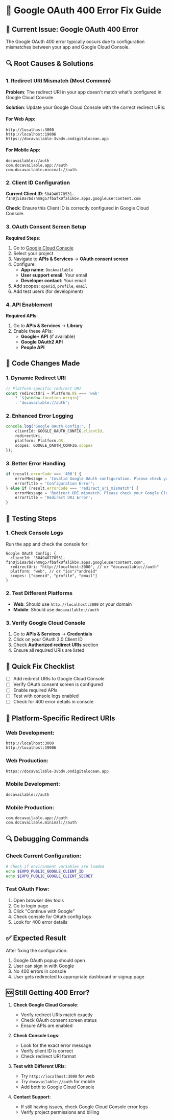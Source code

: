 # 🔧 Google OAuth 400 Error Fix Guide

## 🚨 **Current Issue: Google OAuth 400 Error**

The Google OAuth 400 error typically occurs due to configuration mismatches between your app and Google Cloud Console.

## 🔍 **Root Causes & Solutions**

### **1. Redirect URI Mismatch (Most Common)**

**Problem**: The redirect URI in your app doesn't match what's configured in Google Cloud Console.

**Solution**: Update your Google Cloud Console with the correct redirect URIs:

#### **For Web App**:
```
http://localhost:3000
http://localhost:19006
https://docavailable-3vbdv.ondigitalocean.app
```

#### **For Mobile App**:
```
docavailable://auth
com.docavailable.app://auth
com.docavailable.minimal://auth
```

### **2. Client ID Configuration**

**Current Client ID**: `584940778531-f1n0j5i8a7bd7hm8g57fbafk0falikbv.apps.googleusercontent.com`

**Check**: Ensure this Client ID is correctly configured in Google Cloud Console.

### **3. OAuth Consent Screen Setup**

**Required Steps**:
1. Go to [Google Cloud Console](https://console.cloud.google.com/)
2. Select your project
3. Navigate to **APIs & Services** → **OAuth consent screen**
4. Configure:
   - **App name**: `DocAvailable`
   - **User support email**: Your email
   - **Developer contact**: Your email
5. Add scopes: `openid`, `profile`, `email`
6. Add test users (for development)

### **4. API Enablement**

**Required APIs**:
1. Go to **APIs & Services** → **Library**
2. Enable these APIs:
   - **Google+ API** (if available)
   - **Google OAuth2 API**
   - **People API**

## 🔧 **Code Changes Made**

### **1. Dynamic Redirect URI**
```typescript
// Platform-specific redirect URI
const redirectUri = Platform.OS === 'web' 
    ? `${window.location.origin}` 
    : 'docavailable://auth';
```

### **2. Enhanced Error Logging**
```typescript
console.log('Google OAuth Config:', {
    clientId: GOOGLE_OAUTH_CONFIG.clientId,
    redirectUri,
    platform: Platform.OS,
    scopes: GOOGLE_OAUTH_CONFIG.scopes
});
```

### **3. Better Error Handling**
```typescript
if (result.errorCode === '400') {
    errorMessage = 'Invalid Google OAuth configuration. Please check your Google Cloud Console settings.';
    errorTitle = 'Configuration Error';
} else if (result.errorCode === 'redirect_uri_mismatch') {
    errorMessage = 'Redirect URI mismatch. Please check your Google Cloud Console redirect URIs.';
    errorTitle = 'Redirect URI Error';
}
```

## 🧪 **Testing Steps**

### **1. Check Console Logs**
Run the app and check the console for:
```
Google OAuth Config: {
  clientId: "584940778531-f1n0j5i8a7bd7hm8g57fbafk0falikbv.apps.googleusercontent.com",
  redirectUri: "http://localhost:3000", // or "docavailable://auth"
  platform: "web", // or "ios"/"android"
  scopes: ["openid", "profile", "email"]
}
```

### **2. Test Different Platforms**
- **Web**: Should use `http://localhost:3000` or your domain
- **Mobile**: Should use `docavailable://auth`

### **3. Verify Google Cloud Console**
1. Go to **APIs & Services** → **Credentials**
2. Click on your OAuth 2.0 Client ID
3. Check **Authorized redirect URIs** section
4. Ensure all required URIs are listed

## 🚀 **Quick Fix Checklist**

- [ ] Add redirect URIs to Google Cloud Console
- [ ] Verify OAuth consent screen is configured
- [ ] Enable required APIs
- [ ] Test with console logs enabled
- [ ] Check for 400 error details in console

## 📱 **Platform-Specific Redirect URIs**

### **Web Development**:
```
http://localhost:3000
http://localhost:19006
```

### **Web Production**:
```
https://docavailable-3vbdv.ondigitalocean.app
```

### **Mobile Development**:
```
docavailable://auth
```

### **Mobile Production**:
```
com.docavailable.app://auth
com.docavailable.minimal://auth
```

## 🔍 **Debugging Commands**

### **Check Current Configuration**:
```bash
# Check if environment variables are loaded
echo $EXPO_PUBLIC_GOOGLE_CLIENT_ID
echo $EXPO_PUBLIC_GOOGLE_CLIENT_SECRET
```

### **Test OAuth Flow**:
1. Open browser dev tools
2. Go to login page
3. Click "Continue with Google"
4. Check console for OAuth config logs
5. Look for 400 error details

## ✅ **Expected Result**

After fixing the configuration:
1. Google OAuth popup should open
2. User can sign in with Google
3. No 400 errors in console
4. User gets redirected to appropriate dashboard or signup page

## 🆘 **Still Getting 400 Error?**

1. **Check Google Cloud Console**:
   - Verify redirect URIs match exactly
   - Check OAuth consent screen status
   - Ensure APIs are enabled

2. **Check Console Logs**:
   - Look for the exact error message
   - Verify client ID is correct
   - Check redirect URI format

3. **Test with Different URIs**:
   - Try `http://localhost:3000` for web
   - Try `docavailable://auth` for mobile
   - Add both to Google Cloud Console

4. **Contact Support**:
   - If still having issues, check Google Cloud Console error logs
   - Verify project permissions and billing

